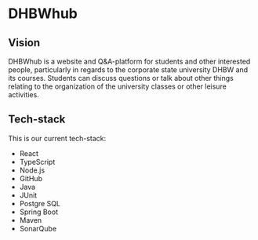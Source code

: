 # DHBWhub 
## Vision
DHBWhub is a website and Q&A-platform for students and other interested people,
particularly in regards to the corporate state university DHBW and its courses. 
Students can discuss questions or talk about other things relating to the 
organization of the university classes or other leisure activities.

## Tech-stack
This is our current tech-stack:
* React
* TypeScript
* Node.js
* GitHub
* Java
* JUnit
* Postgre SQL
* Spring Boot
* Maven
* SonarQube
